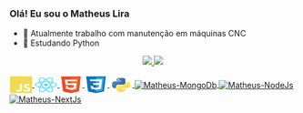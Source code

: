 ### Olá! Eu sou o Matheus Lira


- 🔭 Atualmente trabalho com manutenção em máquinas CNC
- 🌱 Estudando Python

<div align="center">
  <a href="https://github.com/MatheusrLira">
  <img height="180em" src="https://github-readme-stats.vercel.app/api?username=MatheusrLira&show_icons=true&theme=dark&include_all_commits=true&count_private=true"/>
  <img height="180em" src="https://github-readme-stats.vercel.app/api/top-langs/?username=MatheusrLira&layout=compact&langs_count=7&theme=dark"/>
</div>
  
  <div style="display: inline_block"><br>
  <img align="center" alt="Rafa-Js" height="30" width="40" src="https://raw.githubusercontent.com/devicons/devicon/master/icons/javascript/javascript-plain.svg">
  
  <img align="center" alt="Matheus-React" height="30" width="40" src="https://raw.githubusercontent.com/devicons/devicon/master/icons/react/react-original.svg">
  <img align="center" alt="Matheus-HTML" height="30" width="40" src="https://raw.githubusercontent.com/devicons/devicon/master/icons/html5/html5-original.svg">
  <img align="center" alt="Matheus-CSS" height="30" width="40" src="https://raw.githubusercontent.com/devicons/devicon/master/icons/css3/css3-original.svg">
  <img align="center" alt="Matheus-Python" height="30" width="40" src="https://raw.githubusercontent.com/devicons/devicon/master/icons/python/python-original.svg">
  <a href="https://devicon.dev/" target="_blank"><img src="https://cdn.jsdelivr.net/gh/devicons/devicon/icons/mongodb/mongodb-original.svg" align="center" alt="Matheus-MongoDb" height="30" width="40" />
  <a href="https://devicon.dev/" target="_blank"><img src="https://cdn.jsdelivr.net/gh/devicons/devicon/icons/nodejs/nodejs-original.svg"  align="center" alt="Matheus-NodeJs" height="30" width="40"/>
  <a href="https://devicon.dev/" target="_blank"><img src="https://cdn.jsdelivr.net/gh/devicons/devicon/icons/nextjs/nextjs-original.svg" align="center" alt="Matheus-NextJs" height="30" width="40" />
</div>
